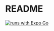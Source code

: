 # README
[![runs with Expo Go](https://img.shields.io/badge/Runs%20with%20Expo%20Go-000.svg?style=flat-square&logo=EXPO&labelColor=f3f3f3&logoColor=000)](https://expo.dev/client)

